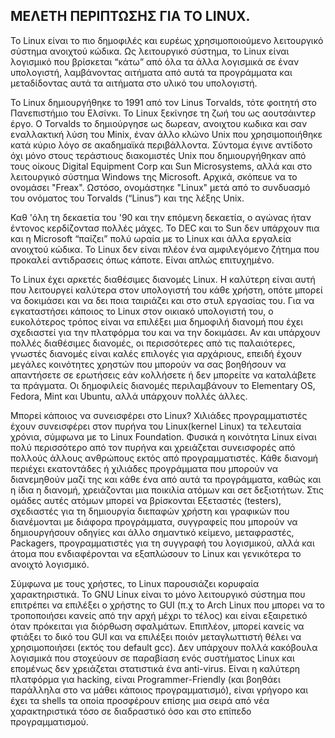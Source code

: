 ## ΜΕΛΕΤΗ ΠΕΡΙΠΤΩΣΗΣ ΓΙΑ ΤΟ LINUX.

Το Linux είναι το πιο δημοφιλές και ευρέως χρησιμοποιούμενο λειτουργικό σύστημα ανοιχτού κώδικα. Ως λειτουργικό σύστημα, το Linux είναι
λογισμικό που βρίσκεται “κάτω” από όλα τα άλλα λογισμικά σε έναν υπολογιστή, λαμβάνοντας αιτήματα από αυτά τα προγράμματα και μεταδίδοντας
αυτά τα αιτήματα στο υλικό του υπολογιστή.

Το Linux δημιουργήθηκε το 1991 από τον Linus Torvalds, τότε φοιτητή στο Πανεπιστήμιο του Ελσίνκι. Το Linux ξεκίνησε τη ζωή του ως 
αουτσάιντερ έργο. Ο Torvalds το δημιούργησε ως δωρεαν, ανοιχτου κωδικα και σαν εναλλακτική λύση του Minix, έναν άλλο κλώνο Unix που
χρησιμοποιήθηκε κατά κύριο λόγο σε ακαδημαϊκά περιβάλλοντα. Σύντομα έγινε αντίδοτο όχι μόνο στους τεράστιους διακομιστές Unix που
δημιουργήθηκαν από τους οίκους Digital Equipment Corp και Sun Microsystems, αλλά και στο λειτουργικό σύστημα Windows της Microsoft. 
Αρχικά, σκόπευε να το ονομάσει "Freax". Ωστόσο, ονομάστηκε "Linux" μετά από το συνδυασμό του ονόματος του Torvalds (“Linus”) και της 
λέξης Unix.

Καθ 'όλη τη δεκαετία του '90 και την επόμενη δεκαετία, ο αγώνας ήταν έντονος κερδίζοντασ πολλές μάχες. Το DEC και το Sun δεν υπάρχουν πια
και η Microsoft “παίζει” πολύ ωραία με το Linux και άλλα εργαλεία ανοιχτού κώδικα. Το Linux δεν είναι πλέον ένα αμφιλεγόμενο ζήτημα που 
προκαλεί αντιδρασεις όπως κάποτε. Είναι απλώς επιτυχημένο.

Το Linux έχει αρκετές διαθέσιμες διανομές Linux. Η καλύτερη είναι αυτή που λειτουργεί καλύτερα στον υπολογιστή του κάθε χρήστη, οπότε
μπορεί να δοκιμάσει και να δει ποια ταιριάζει και στο στυλ εργασίας του. Για να εγκαταστήσει κάποιος το Linux στον οικιακό υπολογιστή του,
ο ευκολότερος τρόπος είναι να επιλέξει μια δημοφιλή διανομή που έχει σχεδιαστεί για την πλατφόρμα του και να την δοκιμάσει. Αν και υπάρχουν
πολλές διαθέσιμες διανομές, οι περισσότερες από τις παλαιότερες, γνωστές διανομές είναι καλές επιλογές για αρχάριους, επειδή έχουν μεγάλες
κοινότητες χρηστών που μπορούν να σας βοηθήσουν να απαντήσετε σε ερωτήσεις εάν κολλήσετε ή δεν μπορείτε να καταλάβετε τα πράγματα. Οι
δημοφιλείς διανομές περιλαμβάνουν το Elementary OS, Fedora, Mint και Ubuntu, αλλά υπάρχουν πολλές άλλες.

Μπορεί κάποιος να συνεισφέρει στο Linux? Χιλιάδες προγραμματιστές έχουν συνεισφέρει στον πυρήνα του Linux(kernel Linux) τα τελευταία 
χρόνια, σύμφωνα με το Linux Foundation. Φυσικά η κοινότητα Linux είναι πολύ περισσότερο από τον πυρήνα και χρειάζεται συνεισφορές από
πολλούς άλλους ανθρώπους εκτός από προγραμματιστές. Κάθε διανομή περιέχει εκατοντάδες ή χιλιάδες προγράμματα που μπορούν να διανεμηθούν
μαζί της και κάθε ένα από αυτά τα προγράμματα, καθώς και η ίδια η διανομή, χρειάζονται μια ποικιλία ατόμων και σετ δεξιοτήτων. Στις
ομάδες αυτές ατόμων μπορεί να βρίσκονται Εξεταστές (testers), σχεδιαστές για τη δημιουργία διεπαφών χρήστη και γραφικών που διανέμονται
με διάφορα προγράμματα, συγγραφείς που μπορούν να δημιουργήσουν οδηγίες και άλλο σημαντικό κείμενο, μεταφραστές, Packagers,
προγραμματιστές για τη συγγραφή του λογισμικού, αλλά και άτομα που ενδιαφέρονται να εξαπλώσουν το Linux και γενικότερα το ανοιχτό 
λογισμικό.

Σύμφωνα με τους χρήστες, το Linux παρουσιάζει κορυφαία χαρακτηριστικά. Το GNU Linux είναι το μόνο λειτουργικό σύστημα που επιτρέπει να
επιλέξει ο χρήστης το GUI (π.χ το Arch Linux που μπορει να το τροποποιήσει κανείς από την αρχή μέχρι το τέλος) και είναι εξαιρετικό όταν
πρόκειται για διόρθωση σφαλμάτων. Επιπλέον, μπορεί κανείς να φτιάξει το δικό του GUI και να επιλέξει ποιόν μεταγλωττιστή θέλει να 
χρησιμοποιήσει (εκτός του default gcc). Δεν υπάρχουν πολλά κακόβουλα λογισμικά που στοχεύουν σε παραβίαση ενός συστήματος Linux και
επομένως δεν χρειάζεται στατιστικά ένα anti-virus. Eίναι η καλύτερη πλατφόρμα για hacking, είναι Programmer-Friendly (και βοηθάει
παράλληλα στο να μάθει κάποιος προγραμματισμό), είναι γρήγορο και έχει τα shells τα οποία προσφέρουν επίσης μια σειρά από νέα 
χαρακτηριστικά τόσο σε διαδραστικό όσο και στο επίπεδο προγραμματισμού.

